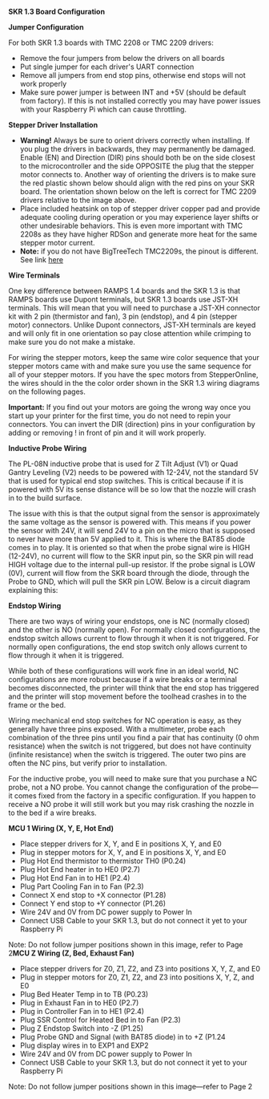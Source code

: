 **SKR 1.3 Board Configuration**

**Jumper Configuration**

For both SKR 1.3 boards with TMC 2208 or TMC 2209 drivers:

- Remove the four jumpers from below the drivers on all boards
- Put single jumper for each driver's UART connection
- Remove all jumpers from end stop pins, otherwise end stops will not work properly
- Make sure power jumper is between INT and +5V (should be default from factory). If this is not installed correctly you may have power issues with your Raspberry Pi which can cause throttling. 

**Stepper Driver Installation**

- **Warning!** Always be sure to orient drivers correctly when installing. If you plug the drivers in backwards, they may permanently be damaged. Enable (EN) and Direction (DIR) pins should both be on the side closest to the microcontroller and the side OPPOSITE the plug that the stepper motor connects to. Another way of orienting the drivers is to make sure the red plastic shown below should align with the red pins on your SKR board. The orientation shown below on the left is correct for TMC 2209 drivers relative to the image above.
- Place included heatsink on top of stepper driver copper pad and provide adequate cooling during operation or you may experience layer shifts or other undesirable behaviors. This is even more important with TMC 2208s as they have higher RDSon and generate more heat for the same stepper motor current.
- **Note:** if you do not have BigTreeTech TMC2209s, the pinout is different. See link [here](https://www.anet3d-forum.de/viewtopic.php?f=82&t=4776)  

**Wire Terminals**

One key difference between RAMPS 1.4 boards and the SKR 1.3 is that RAMPS boards use Dupont terminals, but SKR 1.3 boards use JST-XH terminals. This will mean that you will need to purchase a JST-XH connector kit with 2 pin (thermistor and fan), 3 pin (endstop), and 4 pin (stepper motor) connectors. Unlike Dupont connectors, JST-XH terminals are keyed and will only fit in one orientation so pay close attention while crimping to make sure you do not make a mistake. 



For wiring the stepper motors, keep the same wire color sequence that your stepper motors came with and make sure you use the same sequence for all of your stepper motors. If you have the spec motors from StepperOnline, the wires should in the the color order shown in the SKR 1.3 wiring diagrams on the following pages.



**Important:** If you find out your motors are going the wrong way once you start up your printer for the first time, you do not need to repin your connectors. You can invert the DIR (direction) pins in your configuration by adding or removing ! in front of pin and it will work properly.



**Inductive Probe Wiring**

The PL-08N inductive probe that is used for Z Tilt Adjust (V1) or Quad Gantry Leveling (V2) needs to be powered with 12-24V, not the standard 5V that is used for typical end stop switches. This is critical because if it is powered with 5V its sense distance will be so low that the nozzle will crash in to the build surface.  



The issue with this is that the output signal from the sensor is approximately the same voltage as the sensor is powered with. This means if you power the sensor with 24V, it will send 24V to a pin on the micro that is supposed to never have more than 5V applied to it. This is where the BAT85 diode comes in to play. It is oriented so that when the probe signal wire is HIGH (12-24V), no current will flow to the SKR input pin, so the SKR pin will read HIGH voltage due to the internal pull-up resistor. If the probe signal is LOW (0V), current will flow from the SKR board through the diode, through the Probe to GND, which will pull the SKR pin LOW. Below is a circuit diagram explaining this: 

**Endstop Wiring**

There are two ways of wiring your endstops, one is NC (normally closed) and the other is NO (normally open). For normally closed configurations, the endstop switch allows current to flow through it when it is not triggered. For normally open configurations, the end stop switch only allows current to flow through it when it is triggered. 



While both of these configurations will work fine in an ideal world, NC configurations are more robust because if a wire breaks or a terminal becomes disconnected, the printer will think that the end stop has triggered and the printer will stop movement before the toolhead crashes in to the frame or the bed. 



Wiring mechanical end stop switches for NC operation is easy, as they generally have three pins exposed. With a multimeter, probe each combination of the three pins until you find a pair that has continuity (0 ohm resistance) when the switch is not triggered, but does not have continuity (infinite resistance) when the switch is triggered. The outer two pins are often the NC pins, but verify prior to installation.



For the inductive probe, you will need to make sure that you purchase a NC probe, not a NO probe. You cannot change the configuration of the probe—it comes fixed from the factory in a specific configuration. If you happen to receive a NO probe it will still work but you may risk crashing the nozzle in to the bed if a wire breaks. 



**MCU 1 Wiring (X, Y, E, Hot End)**

- Place stepper drivers for X, Y, and E in positions X, Y, and E0
- Plug in stepper motors for X, Y, and E in positions X, Y, and E0
- Plug Hot End thermistor to thermistor TH0 (P0.24)
- Plug Hot End heater in to HE0 (P2.7)
- Plug Hot End Fan in to HE1 (P2.4)
- Plug Part Cooling Fan in to Fan (P2.3)
- Connect X end stop to +X connector (P1.28)
- Connect Y end stop to +Y connector (P1.26)
- Wire 24V and 0V from DC power supply to Power In
- Connect USB Cable to your SKR 1.3, but do not connect it yet to your Raspberry Pi 

Note: Do not follow jumper positions shown in this image, refer to Page 2**MCU Z Wiring (Z, Bed, Exhaust Fan)**

- Place stepper drivers for Z0, Z1, Z2, and Z3 into positions X, Y, Z, and E0
- Plug in stepper motors for Z0, Z1, Z2, and Z3 into positions X, Y, Z, and E0
- Plug Bed Heater Temp in to TB (P0.23)
- Plug in Exhaust Fan in to HE0 (P2.7)
- Plug in Controller Fan in to HE1 (P2.4)
- Plug SSR Control for Heated Bed in to Fan (P2.3)
- Plug Z Endstop Switch into -Z (P1.25)
- Plug Probe GND and Signal (with BAT85 diode) in to +Z (P1.24
- Plug display wires in to EXP1 and EXP2
- Wire 24V and 0V from DC power supply to Power In
- Connect USB Cable to your SKR 1.3, but do not connect it yet to your Raspberry Pi 

Note: Do not follow jumper positions shown in this image—refer to Page 2